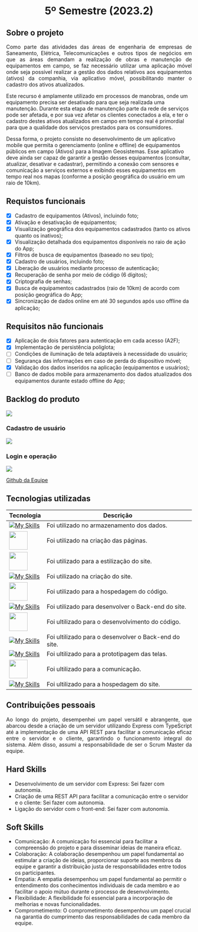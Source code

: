 <h1 align="center" >5º Semestre (2023.2)</h1>

## Sobre o projeto 

<p align="justify">
Como parte das atividades das áreas de engenharia de empresas de Saneamento, Elétrica, Telecomunicações e outros tipos de negócios em que as áreas demandam a realização de obras e manutenção de equipamentos em campo, se faz necessário utilizar uma aplicação móvel onde seja possível realizar a gestão dos dados relativos aos equipamentos (ativos) da companhia, via aplicativo móvel, possibilitando manter o cadastro dos ativos atualizados.

Este recurso é amplamente utilizado em processos de manobras, onde um equipamento precisa ser desativado para que seja realizada uma manutenção. Durante esta etapa de manutenção parte da rede de serviços pode ser afetada, e por sua vez afetar os clientes conectados a ela, e ter o cadastro destes ativos atualizados em campo em tempo real é primordial para que a qualidade dos serviços prestados para os consumidores.

Dessa forma, o projeto consiste no desenvolvimento de um aplicativo mobile que permita o gerenciamento (online e offline) de equipamentos públicos em campo (Ativos) para a Imagem Geosistemas. Esse aplicativo deve ainda ser capaz de garantir a gestão desses equipamentos (consultar, atualizar, desativar e cadastrar), permitindo a conexão com sensores e comunicação a serviços externos e exibindo esses equipamentos em tempo real nos mapas (conforme a posição geográfica do usuário em um raio de 10km).
</p>

## Requistos funcionais
- [x] Cadastro de equipamentos (Ativos), incluindo foto;
- [x] Ativação e desativação de equipamentos;
- [x] Visualização geográfica dos equipamentos cadastrados (tanto os ativos quanto os inativos);
- [x] Visualização detalhada dos equipamentos disponíveis no raio de ação do App;
- [x] Filtros de busca de equipamentos (baseado no seu tipo);
- [x] Cadastro de usuários, incluindo foto;
- [x] Liberação de usuários mediante processo de autenticação;
- [x] Recuperação de senha por meio de código (6 dígitos);
- [x] Criptografia de senhas;
- [x] Busca de equipamentos cadastrados (raio de 10km) de acordo com posição geográfica do App;
- [x] Sincronização de dados online em até 30 segundos após uso offline da aplicação;

## Requisitos não funcionais
- [x] Aplicação de dois fatores para autenticação em cada acesso (A2F);
- [x] Implementação de persistência poliglota;
- [ ] Condições de iluminação de tela adaptáveis à necessidade do usuário;
- [ ] Segurança das informações em caso de perda do dispositivo móvel;
- [x] Validação dos dados inseridos na aplicação (equipamentos e usuários);
- [ ] Banco de dados mobile para armazenamento dos dados atualizados dos equipamentos durante estado offline do App;

<h2>Backlog do produto</h2>
<img src="https://github.com/peonia-api/API_5_Semestre/blob/main/images/Backlog%20priorizado%20-%202ª%20Sprint.png"/>



### Cadastro de usuário
![](https://github.com/peonia-api/API_5_Semestre/blob/main/videos/Cadastro_Usu%C3%A1rio.gif)

### Login e operação
![](https://github.com/peonia-api/API_5_Semestre/blob/main/videos/Login_Opera%C3%A7%C3%A3o.gif)

<a href="https://github.com/peonia-api/API_5_Semestre">Github da Equipe</a>


## Tecnologias utilizadas

| Tecnologia | Descrição |
|--------|-----------|
| [![My Skills](https://skillicons.dev/icons?i=postgres)](https://skillicons.dev)  | Foi utilizado no armazenamento dos dados. |
| <img width="50 rem" src="https://cdn.jsdelivr.net/gh/devicons/devicon/icons/html5/html5-original.svg"/> | Foi utilizado na criação das páginas. |
| <img width="50 rem" src="https://cdn.jsdelivr.net/gh/devicons/devicon/icons/css3/css3-original.svg"/>  | Foi utilizado para a estilização do site.|
| [![My Skills](https://skillicons.dev/icons?i=react)](https://skillicons.dev) | Foi utilizado na criação do site.|
| <a href="https://github.com/EquipeApolo/API_1SEM" ><img width="50 rem" src="https://cdn.jsdelivr.net/gh/devicons/devicon/icons/github/github-original.svg"/> </a> | Foi utilizado para a hospedagem do código. |
| [![My Skills](https://skillicons.dev/icons?i=nodejs)](https://skillicons.dev)  | Foi utilizado para desenvolver o Back-end do site.| 
| <img width="50 rem" src="https://cdn.jsdelivr.net/gh/devicons/devicon/icons/vscode/vscode-original.svg"/> |Foi ultilizado para o desenvolvimento do código. |
| [![My Skills](https://skillicons.dev/icons?i=typescript)](https://skillicons.dev) | Foi ultilizado para o desenvolver o Back-end do site. |
|  [![My Skills](https://skillicons.dev/icons?i=figma)](https://skillicons.dev)  | Foi ultilizado para a prototipagem das telas. |
| <img width="50 rem" src="https://cdn.icon-icons.com/icons2/3053/PNG/512/microsoft_teams_alt_macos_bigsur_icon_189961.png" /> | Foi ultilizado para a comunicação. |
|  [![My Skills](https://skillicons.dev/icons?i=gcp)](https://skillicons.dev)  | Foi ultilizado para a hospedagem do site. |

## Contribuições pessoais
<p align="justify">
Ao longo do projeto, desempenhei um papel versátil e abrangente, que abarcou desde a criação de um servidor utilizando Express com TypeScript até a implementação de uma API REST para facilitar a comunicação eficaz entre o servidor e o cliente, garantindo o funcionamento integral do sistema. Além disso, assumi a responsabilidade de ser o Scrum Master da equipe.
</p>

## Hard Skills
* Desenvolvimento de um servidor com Express: Sei fazer com autonomia.
* Criação de uma REST API para facilitar a comunicação entre o servidor e o cliente: Sei fazer com autonomia.
* Ligação do servidor com o front-end: Sei fazer com autonomia.



## Soft Skills
 * Comunicação: A comunicação foi essencial para facilitar a compreensão do projeto e para disseminar ideias de maneira eficaz.
 * Colaboração: A colaboração desempenhou um papel fundamental ao estimular a criação de ideias, proporcionar suporte aos membros da equipe e garantir a distribuição justa de responsabilidades entre todos os participantes.
 * Empatia: A empatia desempenhou um papel fundamental ao permitir o entendimento dos conhecimentos individuais de cada membro e ao facilitar o apoio mútuo durante o processo de desenvolvimento.
 * Flexibilidade: A flexibilidade foi essencial para a incorporação de melhorias e novas funcionalidades.
 * Comprometimento: O comprometimento desempenhou um papel crucial na garantia do cumprimento das responsabilidades de cada membro da equipe.




